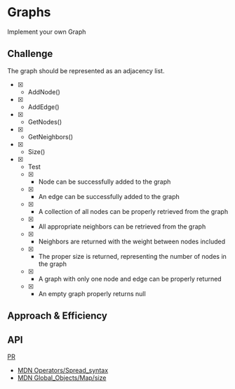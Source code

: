 # Graphs
<!-- Short summary or background information -->
Implement your own Graph

## Challenge
<!-- Description of the challenge -->

The graph should be represented as an adjacency list.

- [x] - AddNode()
- [x] - AddEdge()
- [x] - GetNodes()
- [x] - GetNeighbors()
- [x] - Size()
- [x] - Test
  - [x] - Node can be successfully added to the graph
  - [x] - An edge can be successfully added to the graph
  - [x] - A collection of all nodes can be properly retrieved from the graph
  - [x] - All appropriate neighbors can be retrieved from the graph
  - [x] - Neighbors are returned with the weight between nodes included
  - [x] - The proper size is returned, representing the number of nodes in the graph
  - [x] - A graph with only one node and edge can be properly returned
  - [x] - An empty graph properly returns null


## Approach & Efficiency
<!-- What approach did you take? Why? What is the Big O space/time for this approach? -->

## API
<!-- Description of each method publicly available in your Graph -->

[PR](https://github.com/astrokd/data-structures-and-algorithms/pull/55)

- [MDN Operators/Spread_syntax](https://developer.mozilla.org/en-US/docs/Web/JavaScript/Reference/Operators/Spread_syntax)
- [MDN Global_Objects/Map/size](https://developer.mozilla.org/en-US/docs/Web/JavaScript/Reference/Global_Objects/Map/size)